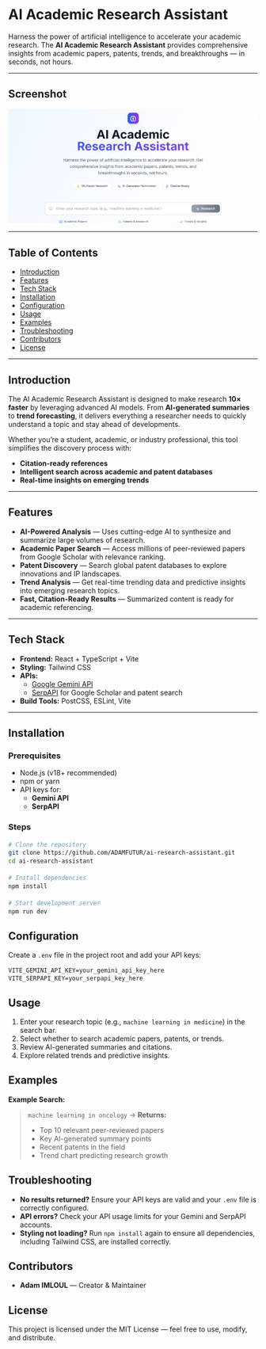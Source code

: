 # AI Academic Research Assistant

Harness the power of artificial intelligence to accelerate your academic research.
The **AI Academic Research Assistant** provides comprehensive insights from academic papers, patents, trends, and breakthroughs — in seconds, not hours.

---

## Screenshot

![Homepage Screenshot](HOME.png)

---

## Table of Contents
- [Introduction](#introduction)
- [Features](#features)
- [Tech Stack](#tech-stack)
- [Installation](#installation)
- [Configuration](#configuration)
- [Usage](#usage)
- [Examples](#examples)
- [Troubleshooting](#troubleshooting)
- [Contributors](#contributors)
- [License](#license)

---

## Introduction
The AI Academic Research Assistant is designed to make research **10× faster** by leveraging advanced AI models.
From **AI-generated summaries** to **trend forecasting**, it delivers everything a researcher needs to quickly understand a topic and stay ahead of developments.

Whether you’re a student, academic, or industry professional, this tool simplifies the discovery process with:
- **Citation-ready references**
- **Intelligent search across academic and patent databases**
- **Real-time insights on emerging trends**

---

## Features
- **AI-Powered Analysis** — Uses cutting-edge AI to synthesize and summarize large volumes of research.
- **Academic Paper Search** — Access millions of peer-reviewed papers from Google Scholar with relevance ranking.
- **Patent Discovery** — Search global patent databases to explore innovations and IP landscapes.
- **Trend Analysis** — Get real-time trending data and predictive insights into emerging research topics.
- **Fast, Citation-Ready Results** — Summarized content is ready for academic referencing.

---

## Tech Stack
- **Frontend:** React + TypeScript + Vite
- **Styling:** Tailwind CSS
- **APIs:**
  - [Google Gemini API](https://ai.google.dev/gemini-api)
  - [SerpAPI](https://serpapi.com/) for Google Scholar and patent search
- **Build Tools:** PostCSS, ESLint, Vite

---

## Installation

### Prerequisites
- Node.js (v18+ recommended)
- npm or yarn
- API keys for:
  - **Gemini API**
  - **SerpAPI**

### Steps
```bash
# Clone the repository
git clone https://github.com/ADAMFUTUR/ai-research-assistant.git
cd ai-research-assistant

# Install dependencies
npm install

# Start development server
npm run dev
```

## Configuration
Create a `.env` file in the project root and add your API keys:

```env
VITE_GEMINI_API_KEY=your_gemini_api_key_here
VITE_SERPAPI_KEY=your_serpapi_key_here
```

## Usage
1. Enter your research topic (e.g., `machine learning in medicine`) in the search bar.
2. Select whether to search academic papers, patents, or trends.
3. Review AI-generated summaries and citations.
4. Explore related trends and predictive insights.

## Examples
**Example Search:**
> `machine learning in oncology` → **Returns:**
>
> - Top 10 relevant peer-reviewed papers
> - Key AI-generated summary points
> - Recent patents in the field
> - Trend chart predicting research growth

## Troubleshooting
- **No results returned?** Ensure your API keys are valid and your `.env` file is correctly configured.
- **API errors?** Check your API usage limits for your Gemini and SerpAPI accounts.
- **Styling not loading?** Run `npm install` again to ensure all dependencies, including Tailwind CSS, are installed correctly.

## Contributors
- **Adam IMLOUL** — Creator & Maintainer

## License
This project is licensed under the MIT License — feel free to use, modify, and distribute.
